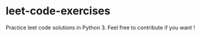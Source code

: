 # leet-code-exercises
 Practice leet code solutions in Python 3. Feel free to contribute if you want !
